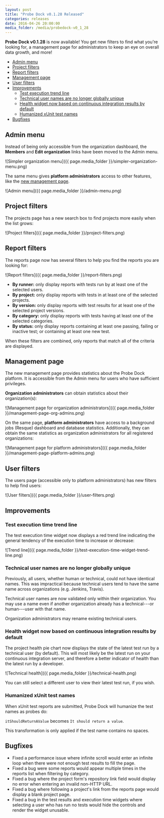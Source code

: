 ```yaml
---
layout: post
title: "Probe Dock v0.1.28 Released"
categories: releases
date: 2016-04-26 20:00:00
media_folder: /media/probedock-v0_1_28
---
```


**Probe Dock v0.1.28** is now available!
You get new filters to find what you're looking for, a management page for administrators to keep an eye on overall data growth, and more!

* [Admin menu](#admin-menu)
* [Project filters](#project-filters)
* [Report filters](#report-filters)
* [Management page](#management-page)
* [User filters](#user-filters)
* [Improvements](#improvements)
  * [Test execution trend line](#test-execution-time-widget-trend-line)
  * [Technical user names are no longer globally unique](#technical-user-names-no-longer-globally-unique)
  * [Health widget now based on continuous integration results by default](#technical-health)
  * [Humanized xUnit test names](#humanized-xunit-test-names)
* [Bugfixes](#bugfixes)



<a name="admin-menu"></a>

## Admin menu

Instead of being only accessible from the organization dashboard,
the **Members** and **Edit organization** links have been moved to the Admin menu.

![Simpler organization menu]({{ page.media_folder }}/simpler-organization-menu.png)

The same menu gives **platform administrators** access to other features, like the [new management page](#management-page).

![Admin menu]({{ page.media_folder }}/admin-menu.png)



<a name="project-filters"></a>

## Project filters

The projects page has a new search box to find projects more easily when the list grows:

![Project filters]({{ page.media_folder }}/project-filters.png)



<a name="report-filters"></a>

## Report filters

The reports page now has several filters to help you find the reports you are looking for:

![Report filters]({{ page.media_folder }}/report-filters.png)

* **By runner:** only display reports with tests run by at least one of the selected users.
* **By project:** only display reports with tests in at least one of the selected projects.
* **By version:** only display reports with test results for at least one of the selected project versions.
* **By category:** only display reports with tests having at least one of the selected categories.
* **By status:** only display reports containing at least one passing, failing or inactive test; or containing at least one new test.

When these filters are combined, only reports that match all of the criteria are displayed.



<a name="management-page"></a>

## Management page

The new management page provides statistics about the Probe Dock platform.
It is accessible from the Admin menu for users who have sufficient privileges.

**Organization administrators** can obtain statistics about their organization(s):

![Management page for organization administrators]({{ page.media_folder }}/management-page-org-admins.png)

On the same page, **platform administrators** have access to a background jobs (Resque) dashboard and database statistics.
Additionally, they can obtain the same statistics as organization administrators for all registered organizations:

![Management page for platform administrators]({{ page.media_folder }}/management-page-platform-admins.png)




<a name="user-filters"></a>

## User filters

The users page (accessible only to platform administrators) has new filters to help find users:

![User filters]({{ page.media_folder }}/user-filters.png)



<a name="improvements"></a>

## Improvements



<a name="test-execution-time-widget-trend-line"></a>

### Test execution time trend line

The test execution time widget now displays a red trend line indicating the general tendency of the execution time to increase or decrease:

![Trend line]({{ page.media_folder }}/test-execution-time-widget-trend-line.png)



<a name="technical-user-names-no-longer-globally-unique"></a>

### Technical user names are no longer globally unique

Previously, all users, whether human or technical, could not have identical names.
This was impractical because technical users tend to have the same name across organizations (e.g. Jenkins, Travis).

Technical user names are now validated only within their organization.
You may use a name even if another organization already has a technical---or human---user with that name.

Organization administrators may rename existing technical users.



<a name="technical-health"></a>

### Health widget now based on continuous integration results by default

The project health pie chart now displays the state of the latest test run by a technical user (by default).
This will most likely be the latest run on your continuous integration server,
and therefore a better indicator of health than the latest run by a developer.

![Technical health]({{ page.media_folder }}/technical-health.png)

You can still select a different user to view their latest test run, if you wish.



<a name="humanized-xunit-test-names"></a>

### Humanized xUnit test names

When xUnit test reports are submitted, Probe Dock will humanize the test names as probes do:

`itShouldReturnAValue` becomes `It should return a value`.

This transformation is only applied if the test name contains no spaces.



<a name="bugfixes"></a>

## Bugfixes

* Fixed a performance issue where infinite scroll would enter an infinite loop when there were not enough test results to fill the page.
* Fixed a bug were some reports would appear multiple times in the reports list when filtering by category.
* Fixed a bug where the project form's repository link field would display no error when entering an invalid non-HTTP URL.
* Fixed a bug where following a project's link from the reports page would display a blank project page.
* Fixed a bug in the test results and execution time widgets where selecting a user who has run no tests would hide the controls and render the widget unusable.

